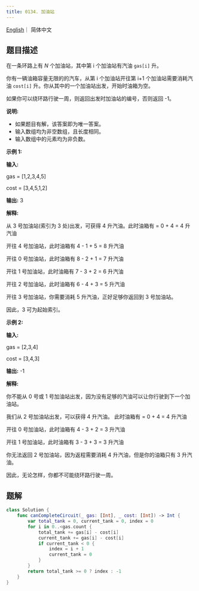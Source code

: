 ```yaml
---
title: 0134. 加油站
---
```


[English](leetcode/0134-en)｜ 简体中文



##  题目描述

在一条环路上有 *N* 个加油站，其中第 i 个加油站有汽油 `gas[i]` 升。

你有一辆油箱容量无限的的汽车，从第 i 个加油站开往第 i+1 个加油站需要消耗汽油 `cost[i]` 升。你从其中的一个加油站出发，开始时油箱为空。

如果你可以绕环路行驶一周，则返回出发时加油站的编号，否则返回 -1。



**说明:** 

- 如果题目有解，该答案即为唯一答案。
- 输入数组均为非空数组，且长度相同。
- 输入数组中的元素均为非负数。



**示例 1:**

**输入:**

gas  = [1,2,3,4,5]

cost = [3,4,5,1,2]

**输出:** 3

**解释:**

从 3 号加油站(索引为 3 处)出发，可获得 4 升汽油。此时油箱有 = 0 + 4 = 4 升汽油

开往 4 号加油站，此时油箱有 4 - 1 + 5 = 8 升汽油

开往 0 号加油站，此时油箱有 8 - 2 + 1 = 7 升汽油

开往 1 号加油站，此时油箱有 7 - 3 + 2 = 6 升汽油

开往 2 号加油站，此时油箱有 6 - 4 + 3 = 5 升汽油

开往 3 号加油站，你需要消耗 5 升汽油，正好足够你返回到 3 号加油站。

因此，3 可为起始索引。



**示例 2:**

**输入:** 

gas  = [2,3,4]

cost = [3,4,3]

**输出:** -1

**解释:**

你不能从 0 号或 1 号加油站出发，因为没有足够的汽油可以让你行驶到下一个加油站。

我们从 2 号加油站出发，可以获得 4 升汽油。 此时油箱有 = 0 + 4 = 4 升汽油

开往 0 号加油站，此时油箱有 4 - 3 + 2 = 3 升汽油

开往 1 号加油站，此时油箱有 3 - 3 + 3 = 3 升汽油

你无法返回 2 号加油站，因为返程需要消耗 4 升汽油，但是你的油箱只有 3 升汽油。

因此，无论怎样，你都不可能绕环路行驶一周。



## 题解

```swift
class Solution {
    func canCompleteCircuit(_ gas: [Int], _ cost: [Int]) -> Int {
        var total_tank = 0, current_tank = 0, index = 0
        for i in 0..<gas.count {
            total_tank += gas[i] - cost[i]
            current_tank += gas[i] - cost[i]
            if current_tank < 0 {
                index = i + 1
                current_tank = 0
            }
        }
        return total_tank >= 0 ? index : -1
    }
}
```

